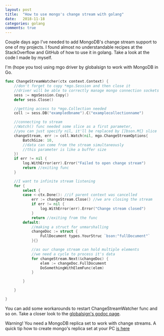 ```yaml
---
layout: post
title:  "How to use mongo's change stream with golang"
date:   2018-11-18
categories: golang
comments: true
---
```

Couple days ago I've needed to add MongoDB's change stream support to one of my projects. I found almost no understandable recipes at the StackOverflow and GitHub of how to use it in golang. Take a look at the code I made by myself.

I'm (hope you too) using mgo driver by globalsign to work with MongoDB in Go.

```go
func ChangeStreamWatcher(ctx context.Context) {
    //don't forget to copy *mgo.Session and then close it
    //driver will be able to correctly manage mongo connection sockets
	sess := mgoSession.Copy()
	defer sess.Close()

	//getting access to *mgo.Collection needed
	coll := sess.DB("exampledbname").C("examplecollectionname")

    //connecting to stream
    //Watch() func needed some slice as a first parameter,
    //you can just specify nil, it'll be replaced by []bson.M{} slice
	changeStream, err := coll.Watch(nil, mgo.ChangeStreamOptions{
        BatchSize: 10, 
        //data can come from the stream simultaneously
        //this parameter is like a buffer size
	})
	if err != nil {
		log.WithError(err).Error("Failed to open change stream")
		return //exiting func
	}

	//I want to infinite stream listening
	for {
		select {
		case <-ctx.Done(): //if parent context was cancelled
			err := changeStream.Close() //we are closing the stream
			if err != nil {
				log.WithError(err).Error("Change stream closed")
			}
			return //exiting from the func
		default:
			//making a struct for unmarshalling
			changeDoc := struct {
				FullDocument types.YourStruc `bson:"fullDocument"`
			}{}

            //as our change stream can hold multiple elements
            //we need a cycle to process it's data
			for changeStream.Next(&changeDoc) {
				elem := changeDoc.FullDocument
				DoSomethingWithElemFunc(elem)
			}

		}

	}

}
```

You can add some workarounds to restart ChangeStreamWatcher func and so on. Take a closer look to the [globalsign's godoc page](https://godoc.org/github.com/globalsign/mgo).

Warning! You need a MongoDB replica set to work with change streams. A quick tip how to create mongo's replica set at your PC [is here](http://37yonub.ru/articles/mongo-replica-set-docker-localhost)